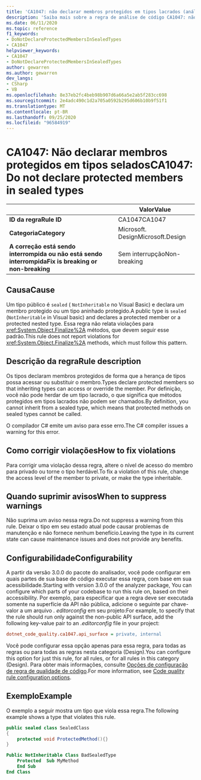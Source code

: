 ```yaml
---
title: 'CA1047: não declarar membros protegidos em tipos lacrados (análise de código)'
description: 'Saiba mais sobre a regra de análise de código CA1047: não declarar membros protegidos em tipos lacrados'
ms.date: 06/11/2020
ms.topic: reference
f1_keywords:
- DoNotDeclareProtectedMembersInSealedTypes
- CA1047
helpviewer_keywords:
- CA1047
- DoNotDeclareProtectedMembersInSealedTypes
author: gewarren
ms.author: gewarren
dev_langs:
- CSharp
- VB
ms.openlocfilehash: 8e37eb2fc4beb98b907d6a66a5e2ab5f283cc698
ms.sourcegitcommit: 2e4adc490c1d2a705a0592b295d606b10b9f51f1
ms.translationtype: MT
ms.contentlocale: pt-BR
ms.lasthandoff: 09/25/2020
ms.locfileid: "96584919"
---
```

# <a name="ca1047-do-not-declare-protected-members-in-sealed-types"></a><span data-ttu-id="459a0-103">CA1047: Não declarar membros protegidos em tipos selados</span><span class="sxs-lookup"><span data-stu-id="459a0-103">CA1047: Do not declare protected members in sealed types</span></span>

| | <span data-ttu-id="459a0-104">Valor</span><span class="sxs-lookup"><span data-stu-id="459a0-104">Value</span></span> |
|-|-|
| <span data-ttu-id="459a0-105">**ID da regra**</span><span class="sxs-lookup"><span data-stu-id="459a0-105">**Rule ID**</span></span> |<span data-ttu-id="459a0-106">CA1047</span><span class="sxs-lookup"><span data-stu-id="459a0-106">CA1047</span></span>|
| <span data-ttu-id="459a0-107">**Categoria**</span><span class="sxs-lookup"><span data-stu-id="459a0-107">**Category**</span></span> |<span data-ttu-id="459a0-108">Microsoft. Design</span><span class="sxs-lookup"><span data-stu-id="459a0-108">Microsoft.Design</span></span>|
| <span data-ttu-id="459a0-109">**A correção está sendo interrompida ou não está sendo interrompida**</span><span class="sxs-lookup"><span data-stu-id="459a0-109">**Fix is breaking or non-breaking**</span></span> |<span data-ttu-id="459a0-110">Sem interrupção</span><span class="sxs-lookup"><span data-stu-id="459a0-110">Non-breaking</span></span>|

## <a name="cause"></a><span data-ttu-id="459a0-111">Causa</span><span class="sxs-lookup"><span data-stu-id="459a0-111">Cause</span></span>

<span data-ttu-id="459a0-112">Um tipo público é `sealed` ( `NotInheritable` no Visual Basic) e declara um membro protegido ou um tipo aninhado protegido.</span><span class="sxs-lookup"><span data-stu-id="459a0-112">A public type is `sealed` (`NotInheritable` in Visual basic) and declares a protected member or a protected nested type.</span></span> <span data-ttu-id="459a0-113">Essa regra não relata violações para <xref:System.Object.Finalize%2A> métodos, que devem seguir esse padrão.</span><span class="sxs-lookup"><span data-stu-id="459a0-113">This rule does not report violations for <xref:System.Object.Finalize%2A> methods, which must follow this pattern.</span></span>

## <a name="rule-description"></a><span data-ttu-id="459a0-114">Descrição da regra</span><span class="sxs-lookup"><span data-stu-id="459a0-114">Rule description</span></span>

<span data-ttu-id="459a0-115">Os tipos declaram membros protegidos de forma que a herança de tipos possa acessar ou substituir o membro.</span><span class="sxs-lookup"><span data-stu-id="459a0-115">Types declare protected members so that inheriting types can access or override the member.</span></span> <span data-ttu-id="459a0-116">Por definição, você não pode herdar de um tipo lacrado, o que significa que métodos protegidos em tipos lacrados não podem ser chamados.</span><span class="sxs-lookup"><span data-stu-id="459a0-116">By definition, you cannot inherit from a sealed type, which means that protected methods on sealed types cannot be called.</span></span>

<span data-ttu-id="459a0-117">O compilador C# emite um aviso para esse erro.</span><span class="sxs-lookup"><span data-stu-id="459a0-117">The C# compiler issues a warning for this error.</span></span>

## <a name="how-to-fix-violations"></a><span data-ttu-id="459a0-118">Como corrigir violações</span><span class="sxs-lookup"><span data-stu-id="459a0-118">How to fix violations</span></span>

<span data-ttu-id="459a0-119">Para corrigir uma violação dessa regra, altere o nível de acesso do membro para privado ou torne o tipo herdável.</span><span class="sxs-lookup"><span data-stu-id="459a0-119">To fix a violation of this rule, change the access level of the member to private, or make the type inheritable.</span></span>

## <a name="when-to-suppress-warnings"></a><span data-ttu-id="459a0-120">Quando suprimir avisos</span><span class="sxs-lookup"><span data-stu-id="459a0-120">When to suppress warnings</span></span>

<span data-ttu-id="459a0-121">Não suprima um aviso nessa regra.</span><span class="sxs-lookup"><span data-stu-id="459a0-121">Do not suppress a warning from this rule.</span></span> <span data-ttu-id="459a0-122">Deixar o tipo em seu estado atual pode causar problemas de manutenção e não fornece nenhum benefício.</span><span class="sxs-lookup"><span data-stu-id="459a0-122">Leaving the type in its current state can cause maintenance issues and does not provide any benefits.</span></span>

## <a name="configurability"></a><span data-ttu-id="459a0-123">Configurabilidade</span><span class="sxs-lookup"><span data-stu-id="459a0-123">Configurability</span></span>

<span data-ttu-id="459a0-124">A partir da versão 3.0.0 do pacote do analisador, você pode configurar em quais partes de sua base de código executar essa regra, com base em sua acessibilidade.</span><span class="sxs-lookup"><span data-stu-id="459a0-124">Starting with version 3.0.0 of the analyzer package, You can configure which parts of your codebase to run this rule on, based on their accessibility.</span></span> <span data-ttu-id="459a0-125">Por exemplo, para especificar que a regra deve ser executada somente na superfície da API não pública, adicione o seguinte par chave-valor a um arquivo *. editorconfig* em seu projeto:</span><span class="sxs-lookup"><span data-stu-id="459a0-125">For example, to specify that the rule should run only against the non-public API surface, add the following key-value pair to an *.editorconfig* file in your project:</span></span>

```ini
dotnet_code_quality.ca1047.api_surface = private, internal
```

<span data-ttu-id="459a0-126">Você pode configurar essa opção apenas para essa regra, para todas as regras ou para todas as regras nesta categoria (Design).</span><span class="sxs-lookup"><span data-stu-id="459a0-126">You can configure this option for just this rule, for all rules, or for all rules in this category (Design).</span></span> <span data-ttu-id="459a0-127">Para obter mais informações, consulte [Opções de configuração de regra de qualidade de código](../code-quality-rule-options.md).</span><span class="sxs-lookup"><span data-stu-id="459a0-127">For more information, see [Code quality rule configuration options](../code-quality-rule-options.md).</span></span>

## <a name="example"></a><span data-ttu-id="459a0-128">Exemplo</span><span class="sxs-lookup"><span data-stu-id="459a0-128">Example</span></span>

<span data-ttu-id="459a0-129">O exemplo a seguir mostra um tipo que viola essa regra.</span><span class="sxs-lookup"><span data-stu-id="459a0-129">The following example shows a type that violates this rule.</span></span>

```csharp
public sealed class SealedClass
{
    protected void ProtectedMethod(){}
}
```

```vb
Public NotInheritable Class BadSealedType
    Protected  Sub MyMethod
    End Sub
End Class
```
